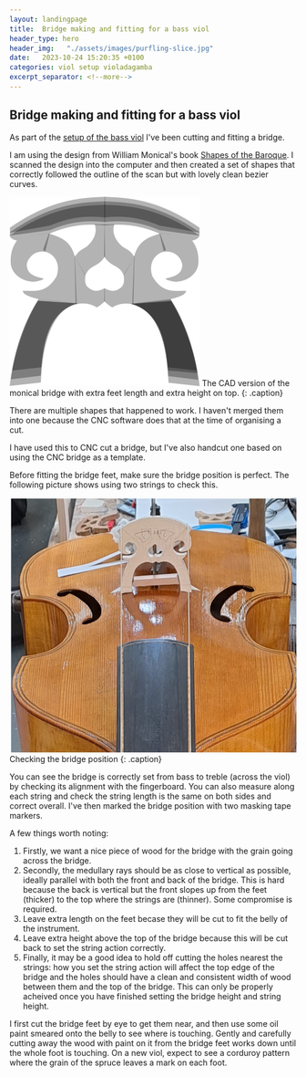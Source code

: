 ```yaml
---
layout: landingpage
title:  Bridge making and fitting for a bass viol
header_type: hero
header_img:   "./assets/images/purfling-slice.jpg"
date:   2023-10-24 15:20:35 +0100
categories: viol setup violadagamba
excerpt_separator: <!--more-->
---
```


## Bridge making and fitting for a bass viol

As part of the [setup of the bass viol](/viol/setup/violadagamba/2023/10/24/setting-up-bass-viol.html) I've been cutting and fitting a bridge. 

<!--more-->
I am using the design from William Monical's book [Shapes of the Baroque](https://www.academia.edu/25898590/Shapes_of_the_baroque).
I scanned the design into the computer and then created a set of shapes that correctly followed the outline of the scan but with lovely clean bezier curves.

![CAD bridge](/assets/images/monical.png)
The CAD version of the monical bridge with extra feet length and extra height on top.
{: .caption}

There are multiple shapes that happened to work. I haven't merged them into one because the CNC software does that at the time of organising a cut.

I have used this to CNC cut a bridge, but I've also handcut one based on using the CNC bridge as a template. 

Before fitting the bridge feet, make sure the bridge position is perfect. The following picture shows using two strings to check this.

![checking the bridge position](/assets/images/setting-bridge.png)
Checking the bridge position
{: .caption}

You can see the bridge is correctly set from bass to treble (across the viol) by checking its alignment with the fingerboard. You can also measure along each string and check the string length is the same on both sides and correct overall. I've then marked the bridge position with two masking tape markers.

A few things worth noting:

1. Firstly, we want a nice piece of wood for the bridge with the grain going across the bridge.
2. Secondly, the medullary rays should be as close to vertical as possible, ideally parallel with both the front and back of the bridge. This is hard because the back is vertical but the front slopes up from the feet (thicker) to the top where the strings are (thinner). Some compromise is required.
3. Leave extra length on the feet becase they will be cut to fit the belly of the instrument. 
4. Leave extra height above the top of the bridge because this will be cut back to set the string action correctly.
5. Finally, it may be a good idea to hold off cutting the holes nearest the strings: how you set the string action will affect the top edge of the bridge and the holes should have a clean and consistent width of wood between them and the top of the bridge. This can only be properly acheived once you have finished setting the bridge height and string height.

I first cut the bridge feet by eye to get them near, and then use some oil paint smeared onto the belly to see where is touching. Gently and carefully cutting away the wood with paint on it from the bridge feet works down until the whole foot is touching. On a new viol, expect to see a corduroy pattern where the grain of the spruce leaves a mark on each foot.

